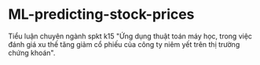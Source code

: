 # ML-predicting-stock-prices
Tiểu luận chuyên ngành spkt k15 "Ứng dụng thuật toán máy học, trong việc đánh giá xu thế tăng giảm cổ phiếu của công ty niêm yết trên thị trường chứng khoán".
